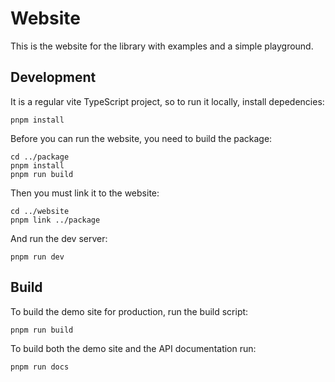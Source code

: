 # Website

This is the website for the library with examples and a simple playground.

## Development

It is a regular vite TypeScript project, so to run it locally, install depedencies:

	pnpm install

Before you can run the website, you need to build the package:

	cd ../package
	pnpm install
	pnpm run build

Then you must link it to the website:

	cd ../website
	pnpm link ../package

And run the dev server:

	pnpm run dev

## Build

To build the demo site for production, run the build script:

	pnpm run build

To build both the demo site and the API documentation run:

	pnpm run docs
